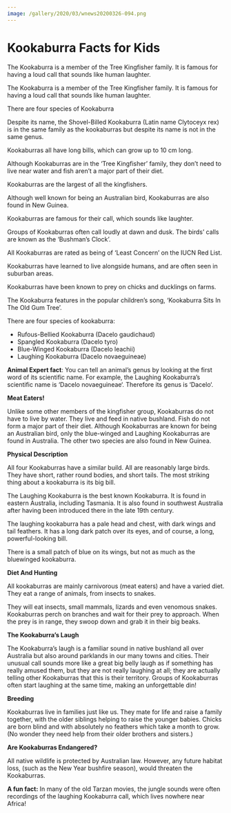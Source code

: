 ```yaml
---
image: /gallery/2020/03/wnews20200326-094.png
---
```

# Kookaburra Facts for Kids

The Kookaburra is a member of the Tree Kingfisher family. It is famous for having a loud call that sounds like human laughter.


The Kookaburra is a member of the Tree Kingfisher family. It is famous for having a loud call that sounds like human laughter.

There are four species of Kookaburra

Despite its name, the Shovel-Billed Kookaburra (Latin name Clytoceyx rex) is in the same family as the kookaburras but despite its name is not in the same genus.

Kookaburras all have long bills, which can grow up to 10 cm long.

Although Kookaburras are in the ‘Tree Kingfisher’ family, they don’t need to live near water and fish aren’t a major part of their diet.

Kookaburras are the largest of all the kingfishers.

Although well known for being an Australian bird, Kookaburras are also found in New Guinea.

Kookaburras are famous for their call, which sounds like laughter.

Groups of Kookaburras often call loudly at dawn and dusk. The birds’ calls are known as the ‘Bushman’s Clock’.

All Kookaburras are rated as being of ‘Least Concern’ on the IUCN Red List.

Kookaburras have learned to live alongside humans, and are often seen in suburban areas.

Kookaburras have been known to prey on chicks and ducklings on farms.

The Kookaburra features in the popular children’s song, ‘Kookaburra Sits In The Old Gum Tree’.

There are four species of kookaburra:
<ul><li>Rufous-Bellied Kookaburra (Dacelo gaudichaud)</li><li>Spangled Kookaburra (Dacelo tyro)</li><li>Blue-Winged Kookaburra (Dacelo leachii)</li><li>Laughing Kookaburra (Dacelo novaeguineae)</li></ul>

<strong>Animal Expert fact</strong>: You can tell an animal’s genus by looking at the first word of its scientific name. For example, the Laughing Kookaburra’s scientific name is ‘Dacelo novaeguineae‘. Therefore its genus is ‘Dacelo‘.

<strong>Meat Eaters!</strong>

Unlike some other members of the kingfisher group, Kookaburras do not have to live by water. They live and feed in native bushland. Fish do not form a major part of their diet. Although Kookaburras are known for being an Australian bird, only the blue-winged and Laughing Kookaburras are found in Australia. The other two species are also found in New Guinea.

<strong>Physical Description</strong>

All four Kookaburras have a similar build. All are reasonably large birds. They have short, rather round bodies, and short tails. The most striking thing about a kookaburra is its big bill.

The Laughing Kookaburra is the best known Kookaburra. It is found in eastern Australia, including Tasmania. It is also found in southwest Australia after having been introduced there in the late 19th century.

The laughing kookaburra has a pale head and chest, with dark wings and tail feathers. It has a long dark patch over its eyes, and of course, a long, powerful-looking bill.

There is a small patch of blue on its wings, but not as much as the bluewinged kookaburra.

<strong>Diet And Hunting</strong>

All kookaburras are mainly carnivorous (meat eaters) and have a varied diet. They eat a range of animals, from insects to snakes.

They will eat insects, small mammals, lizards and even venomous snakes. Kookaburras perch on branches and wait for their prey to approach. When the prey is in range, they swoop down and grab it in their big beaks.

<strong>The Kookaburra’s Laugh</strong>

The Kookaburra’s laugh is a familiar sound in native bushland all over Australia but also around parklands in our many towns and cities. Their unusual call sounds more like a great big belly laugh as if something has really amused them, but they are not really laughing at all; they are actually telling other Kookaburras that this is their territory. Groups of Kookaburras often start laughing at the same time, making an unforgettable din!

<strong>Breeding</strong>

Kookaburras live in families just like us. They mate for life and raise a family together, with the older siblings helping to raise the younger babies. Chicks are born blind and with absolutely no feathers which take a month to grow. (No wonder they need help from their older brothers and sisters.)

<strong>Are Kookaburras Endangered?</strong>

All native wildlife is protected by Australian law. However, any future habitat loss, (such as the New Year bushfire season), would threaten the Kookaburras.

<strong>A fun fact:</strong> In many of the old Tarzan movies, the jungle sounds were often recordings of the laughing Kookaburra call, which lives nowhere near Africa!
